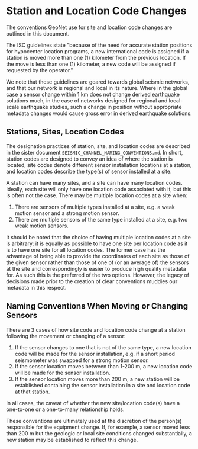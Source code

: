 # Station and Location Code Changes

The conventions GeoNet use for site and location code changes are outlined in this document.

The ISC guidelines state "because of the need for accurate station positions for hypocenter location programs, a new international code is assigned if a station is moved more than one (1) kilometer from the previous location. If the move is less than one (1) kilometer, a new code will be assigned if requested by the operator."

We note that these guidelines are geared towards global seismic networks, and that our network is regional and local in its nature. Where in the global case a sensor change within 1 km does not change derived earthquake solutions much, in the case of networks designed for regional and local-scale earthquake studies, such a change in position without appropriate metadata changes would cause gross error in derived earthquake solutions.

## Stations, Sites, Location Codes

The designation practices of station, site, and location codes are described in the sister document `SEISMIC_CHANNEL_NAMING_CONVENTIONS.md`.  In short, station codes are designed to convey an idea of where the station is located, site codes denote different sensor installation locations at a station, and location codes describe the type(s) of sensor installed at a site.

A station can have many sites, and a site can have many location codes. Ideally, each site will only have one location code associated with it, but this is often not the case. There may be multiple location codes at a site when:
1. There are sensors of multiple types installed at a site, e.g. a weak motion sensor and a strong motion sensor.
1. There are multiple sensors of the same type installed at a site, e.g. two weak motion sensors.

It should be noted that the choice of having multiple location codes at a site is arbitrary: it is equally as possible to have one site per location code as it is to have one site for all location codes. The former case has the advantage of being able to provide the coordinates of each site as those of the given sensor rather than those of one of (or an average of) the sensors at the site and correspondingly is easier to produce high quality metadata for. As such this is the preferred of the two options. However, the legacy of decisions made prior to the creation of clear conventions muddies our metadata in this respect.

## Naming Conventions When Moving or Changing Sensors

There are 3 cases of how site code and location code change at a station following the movement or changing of a sensor:
1. If the sensor changes to one that is not of the same type, a new location code will be made for the sensor installation, e.g. if a short period seismometer was swapped for a strong motion sensor.
1. If the sensor location moves between than 1-200 m, a new location code will be made for the sensor installation.
1. If the sensor location moves more than 200 m, a new station will be established containing the sensor installation in a site and location code at that station.

In all cases, the caveat of whether the new site/location code(s) have a one-to-one or a one-to-many relationship holds. 
 
These conventions are ultimately used at the discretion of the person(s) responsible for the equipment change. If, for example, a sensor moved less than 200 m but the geologic or local site conditions changed substantially, a new station may be established to reflect this change. 